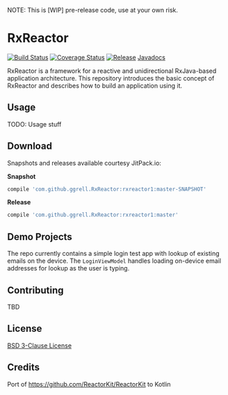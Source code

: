 NOTE: This is \[WIP] pre-release code, use at your own risk. 
 
# RxReactor
[![Build Status](https://travis-ci.org/constantcontact/java-sdk.svg?branch=master)](https://travis-ci.org/constantcontact/java-sdk) 
[![Coverage Status](https://coveralls.io/repos/github/ggrell/RxReactor/badge.svg?branch=master)](https://coveralls.io/github/ggrell/RxReactor?branch=master) 
[![Release](https://jitpack.io/v/ggrell/RxReactor.svg)](https://jitpack.io/#ggrell/RxReactor) 
[Javadocs](https://jitpack.io/com/github/ggrell/RxReactor/rxreactor1/master-SNAPSHOT/javadoc/)

RxReactor is a framework for a reactive and unidirectional RxJava-based application architecture. 
This repository introduces the basic concept of RxReactor and describes how to build an application 
using it.

## Usage

TODO: Usage stuff

## Download

Snapshots and releases available courtesy JitPack.io:

**Snapshot**
```groovy
compile 'com.github.ggrell.RxReactor:rxreactor1:master-SNAPSHOT'
```

**Release**
```groovy
compile 'com.github.ggrell.RxReactor:rxreactor1:master'
```

## Demo Projects

The repo currently contains a simple login test app with lookup of existing emails on the device.
The `LoginViewModel` handles loading on-device email addresses for lookup as the user is typing.

## Contributing

TBD

## License

[BSD 3-Clause License](https://github.com/ggrell/RxReactor/blob/master/LICENSE)

## Credits

Port of https://github.com/ReactorKit/ReactorKit to Kotlin
